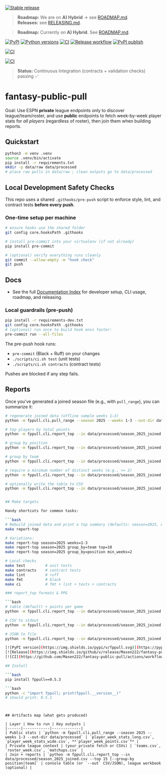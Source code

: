 [![Stable release](https://img.shields.io/badge/stable-v1.0.0-brightgreen)](https://github.com/Masen222/fantasy-public-pull/releases/tag/v1.0.0)

> **Roadmap:** We are on **A) Hybrid** → see [ROADMAP.md](./ROADMAP.md).  
> **Releases:** see [RELEASING.md](./RELEASING.md).


> **Roadmap:** Currently on **A) Hybrid**. See [ROADMAP.md](./ROADMAP.md).

[![PyPI](https://img.shields.io/pypi/v/fppull.svg)](https://pypi.org/project/fppull/)
[![Python versions](https://img.shields.io/pypi/pyversions/fppull)](https://pypi.org/project/fppull/)
[![CI](https://github.com/Masen222/fantasy-public-pull/actions/workflows/ci.yml/badge.svg)](https://github.com/Masen222/fantasy-public-pull/actions/workflows/ci.yml)
[![Release workflow](https://github.com/Masen222/fantasy-public-pull/actions/workflows/release-on-tag.yml/badge.svg)](https://github.com/Masen222/fantasy-public-pull/actions/workflows/release-on-tag.yml)
[![PyPI publish](https://github.com/Masen222/fantasy-public-pull/actions/workflows/publish-pypi.yml/badge.svg)](https://github.com/Masen222/fantasy-public-pull/actions/workflows/publish-pypi.yml)

[![CI](https://github.com/Masen222/fantasy-public-pull/actions/workflows/ci.yml/badge.svg)](https://github.com/Masen222/fantasy-public-pull/actions/workflows/ci.yml)

[![CI](https://github.com/Masen222/fantasy-public-pull/actions/workflows/ci.yml/badge.svg)](https://github.com/Masen222/fantasy-public-pull/actions/workflows/ci.yml)

> **Status:** Continuous Integration (contracts + validation checks) passing ✅

# fantasy-public-pull

Goal: Use ESPN **private** league endpoints only to discover league/team/roster, and use **public** endpoints to fetch week-by-week player stats for *all players* (regardless of roster), then join them when building reports.

## Quickstart
```bash
python3 -m venv .venv
source .venv/bin/activate
pip install -r requirements.txt
mkdir -p data/raw data/processed
# place raw pulls in data/raw ; clean outputs go to data/processed
```

## Local Development Safety Checks

This repo uses a shared `.githooks/pre-push` script to enforce style, lint, and contract tests **before every push**.

### One-time setup per machine
```bash
# ensure hooks use the shared folder
git config core.hooksPath .githooks

# install pre-commit into your virtualenv (if not already)
pip install pre-commit

# (optional) verify everything runs cleanly
git commit --allow-empty -m "hook check"
git push
```

## Docs

- See the full [Documentation Index](./docs/README.md) for developer setup, CLI usage, roadmap, and releasing.


### Local guardrails (pre-push)
```bash
pip install -r requirements-dev.txt
git config core.hooksPath .githooks
# (optional) run once to build hook envs faster:
pre-commit run --all-files
```

The pre-push hook runs:
- `pre-commit` (Black + Ruff) on your changes  
- `./scripts/ci.sh test` (unit tests)  
- `./scripts/ci.sh contracts` (contract tests)  

Pushes are blocked if any step fails.
## Reports

Once you’ve generated a joined season file (e.g., with `pull_range`), you can summarize it:

```bash
# regenerate joined data (offline sample weeks 1–3)
python -m fppull.cli.pull_range --season 2025 --weeks 1-3 --out-dir data/processed

# top players by total points
python -m fppull.cli.report_top --in data/processed/season_2025_joined.csv --top 15

# group by position
python -m fppull.cli.report_top --in data/processed/season_2025_joined.csv --group-by position --top 10

# group by team
python -m fppull.cli.report_top --in data/processed/season_2025_joined.csv --group-by team --top 10

# require a minimum number of distinct weeks (e.g., >= 2)
python -m fppull.cli.report_top --in data/processed/season_2025_joined.csv --group-by player --min-weeks 2 --top 20

# optionally write the table to CSV
python -m fppull.cli.report_top --in data/processed/season_2025_joined.csv --group-by team --out data/processed/top_teams.csv


## Make targets

Handy shortcuts for common tasks:

```bash
# Rebuild joined data and print a top summary (defaults: season=2025, weeks=1-3)
make report-top

# Variations:
make report-top season=2025 weeks=1-3
make report-top season=2025 group_by=team top=10
make report-top season=2025 group_by=position min_weeks=2

# Local checks
make test         # unit tests
make contracts    # contract tests
make lint         # ruff
make fmt          # black
make ci           # fmt + lint + tests + contracts

### report_top formats & PPG

```bash
# table (default) + points per game
python -m fppull.cli.report_top --in data/processed/season_2025_joined.csv --top 10 --ppg

# CSV to stdout
python -m fppull.cli.report_top --in data/processed/season_2025_joined.csv --format csv --top 10

# JSON to file
python -m fppull.cli.report_top --in data/processed/season_2025_joined.csv --format json --ppg --top 10 --out data/processed/top10.json

[![PyPI version](https://img.shields.io/pypi/v/fppull.svg)](https://pypi.org/project/fppull/)
[![Release](https://img.shields.io/github/v/release/Masen222/fantasy-public-pull?display_name=tag)](https://github.com/Masen222/fantasy-public-pull/releases)
[![CI](https://github.com/Masen222/fantasy-public-pull/actions/workflows/ci.yml/badge.svg)](https://github.com/Masen222/fantasy-public-pull/actions/workflows/ci.yml)

## Install

```bash
pip install fppull==0.5.3

```bash
python -c "import fppull; print(fppull.__version__)"
# should print: 0.5.1
```
```


## Artifacts map (what gets produced)

| Layer | How to run | Key outputs |
|------|------------|-------------|
| Public stats | `python -m fppull.cli.pull_range --season 2025 --weeks 1-3 --out-dir data/processed` | `player_week_stats_long.csv`, `player_week_stats_wide.csv`, **`player_week_points.csv`** |
| Private league context | (your private fetch or CSVs) | `teams.csv`, `roster_week.csv`, `matchups.csv` |
| Join + reports | `python -m fppull.cli.report_top --in data/processed/season_2025_joined.csv --top 15 [--group-by position|team]` | console table (or `--out` CSV/JSON), league workbook (optional) |

